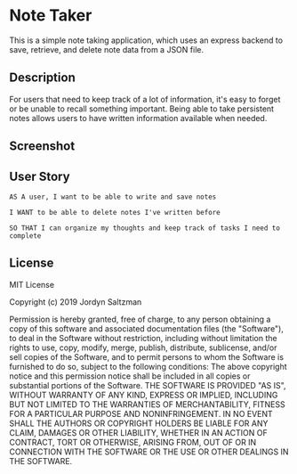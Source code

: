 # Note Taker
This is a simple note taking application, which uses an express backend to save, retrieve, and delete note data from a JSON file.

## Description
For users that need to keep track of a lot of information, it's easy to forget or be unable to recall something important. Being able to take persistent notes allows users to have written information available when needed.

## Screenshot


## User Story
`AS A user, I want to be able to write and save notes`

`I WANT to be able to delete notes I've written before`

`SO THAT I can organize my thoughts and keep track of tasks I need to complete`

## License
MIT License

Copyright (c) 2019 Jordyn Saltzman

Permission is hereby granted, free of charge, to any person obtaining a copy of this software and associated documentation files (the "Software"), to deal in the Software without restriction, including without limitation the rights to use, copy, modify, merge, publish, distribute, sublicense, and/or sell copies of the Software, and to permit persons to whom the Software is furnished to do so, subject to the following conditions:
The above copyright notice and this permission notice shall be included in all copies or substantial portions of the Software.
THE SOFTWARE IS PROVIDED "AS IS", WITHOUT WARRANTY OF ANY KIND, EXPRESS OR IMPLIED, INCLUDING BUT NOT LIMITED TO THE WARRANTIES OF MERCHANTABILITY, FITNESS FOR A PARTICULAR PURPOSE AND NONINFRINGEMENT. IN NO EVENT SHALL THE AUTHORS OR COPYRIGHT HOLDERS BE LIABLE FOR ANY CLAIM, DAMAGES OR OTHER LIABILITY, WHETHER IN AN ACTION OF CONTRACT, TORT OR OTHERWISE, ARISING FROM, OUT OF OR IN CONNECTION WITH THE SOFTWARE OR THE USE OR OTHER DEALINGS IN THE SOFTWARE.
